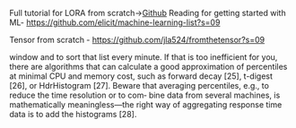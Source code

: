 
 Full tutorial for LORA from scratch->[Github](https://www.reddit.com/r/MachineLearning/comments/1cpj6b9/p_lora_from_scratch_implementation_for_llm/)
Reading for getting started with ML-
https://github.com/elicit/machine-learning-list?s=09

Tensor from scratch - https://github.com/jla524/fromthetensor?s=09

window and to sort that list every minute. If that is too inefficient for you, there are algorithms that can calculate a good approximation of percentiles at minimal CPU and memory cost, such as forward decay [25], t-digest [26], or HdrHistogram [27]. Beware that averaging percentiles, e.g., to reduce the time resolution or to com‐ bine data from several machines, is mathematically meaningless—the right way of aggregating response time data is to add the histograms [28].